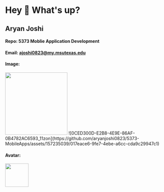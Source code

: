 <h1 align="left">Hey 👋 What's up?</h1>

## Aryan Joshi
#### Repo: 5373 Moblie Application Development
#### Email: ajoshi0823@my.msutexas.edu

#### Image:
<img src="https://images2.imgbox.com/b3/d5/09sLKh1N_o.png" width="200">
![0CED300D-E2B8-4E9E-86AF-0B4782AC6593_11zon](https://github.com/aryanjoshi0823/5373-MobileApps/assets/157235039/017eace6-9fe7-4ebe-a6cc-cda9c29947c1)


#### Avatar:
<img src="https://images2.imgbox.com/ae/bd/tERTAGTL_o.png" width="75">





